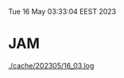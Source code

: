 Tue 16 May 03:33:04 EEST 2023
# JAM
<a href='./cache/202305/16_03.log'>./cache/202305/16_03.log</a>

